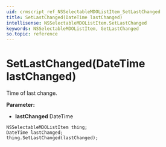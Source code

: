 ```yaml
---
uid: crmscript_ref_NSSelectableMDOListItem_SetLastChanged
title: SetLastChanged(DateTime lastChanged)
intellisense: NSSelectableMDOListItem.SetLastChanged
keywords: NSSelectableMDOListItem, GetLastChanged
so.topic: reference
---
```


# SetLastChanged(DateTime lastChanged)

Time of last change.

**Parameter:** 
* **lastChanged** DateTime

```crmscript
NSSelectableMDOListItem thing;
DateTime lastChanged;
thing.SetLastChanged(lastChanged);
```

